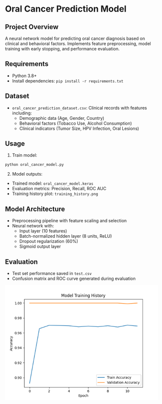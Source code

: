 # Oral Cancer Prediction Model

## Project Overview
A neural network model for predicting oral cancer diagnosis based on clinical and behavioral factors. Implements feature preprocessing, model training with early stopping, and performance evaluation.

## Requirements
- Python 3.8+
- Install dependencies: `pip install -r requirements.txt`

## Dataset
- `oral_cancer_prediction_dataset.csv`: Clinical records with features including:
  - Demographic data (Age, Gender, Country)
  - Behavioral factors (Tobacco Use, Alcohol Consumption)
  - Clinical indicators (Tumor Size, HPV Infection, Oral Lesions)

## Usage
1. Train model:
```bash
python oral_cancer_model.py
```
2. Model outputs:
- Trained model: `oral_cancer_model.keras`
- Evaluation metrics: Precision, Recall, ROC AUC
- Training history plot: `training_history.png`

## Model Architecture
- Preprocessing pipeline with feature scaling and selection
- Neural network with:
  - Input layer (10 features)
  - Batch-normalized hidden layer (8 units, ReLU)
  - Dropout regularization (60%)
  - Sigmoid output layer

## Evaluation
- Test set performance saved in `test.csv`
- Confusion matrix and ROC curve generated during evaluation

![Training Progress](training_history.png)